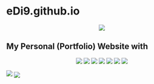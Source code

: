 # eDi9.github.io

<p align="center">
  <img src=https://ziadoua.github.io/m3-Markdown-Badges/badges/MyPortfolio/myportfolio2.svg> 
</p>

<h2 aline="center">My Personal (Portfolio) Website with</h2>
  <p align="center">
    <img src="https://ziadoua.github.io/m3-Markdown-Badges/badges/CSS/css2.svg">
    <img src="https://ziadoua.github.io/m3-Markdown-Badges/badges/FontAwesome/fontawesome2.svg">
    <img src="https://ziadoua.github.io/m3-Markdown-Badges/badges/Github/github2.svg">
    <img src="https://ziadoua.github.io/m3-Markdown-Badges/badges/HTML/html2.svg">
    <img src="https://ziadoua.github.io/m3-Markdown-Badges/badges/Javascript/javascript2.svg">
    <img src="https://ziadoua.github.io/m3-Markdown-Badges/badges/React/react2.svg">
    <img src="https://ziadoua.github.io/m3-Markdown-Badges/badges/VisualStudioCode/visualstudiocode2.svg">
  
  </p>


<img src="PUT THE LINK HERE">
<img align="center" src="https://ziadoua.github.io/m3-Markdown-Badges/badges/LicenceGPLv3/licencegplv31.svg">


